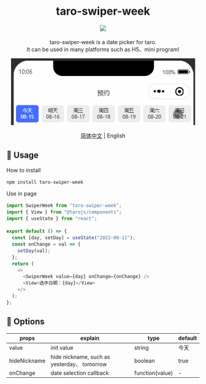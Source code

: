 <div align="center"> 
<h1>taro-swiper-week</h1>

![](https://img.shields.io/badge/taro_swiper_week-v0.0.1-brightgreen)
<br> <br>
taro-swiper-week is a date picker for taro.    
It can be used in many platforms such as H5、mini program!

![img](https://github.com/dingshaohua-cn/taro-swiper-week/blob/main/preview/img.gif?raw=true)

[简体中文](./README.md) | English
</div>






## 🔨 Usage

How to install

```shell
npm install taro-swiper-week
```

Use in page

```js
import SwiperWeek from "taro-swiper-week";
import { View } from "@tarojs/components";
import { useState } from "react";

export default () => {
  const [day, setDay] = useState("2022-08-11");
  const onChange = val => {
    setDay(val);
  };
  return (
    <>
      <SwiperWeek value={day} onChange={onChange} />
      <View>选中日期：{day}</View>
    </>
  );
};
```

## 🍭 Options

| props         | explain                      | type     | default |
| ------------ | -------------------------- | -------- | ---- |
| value        | init value                     | string   | 今天 |
| hideNickname | hide nickname, such as yesterday、 tomorrow | boolean  | true |
| onChange     | date selection callback              | function(value) | - |
